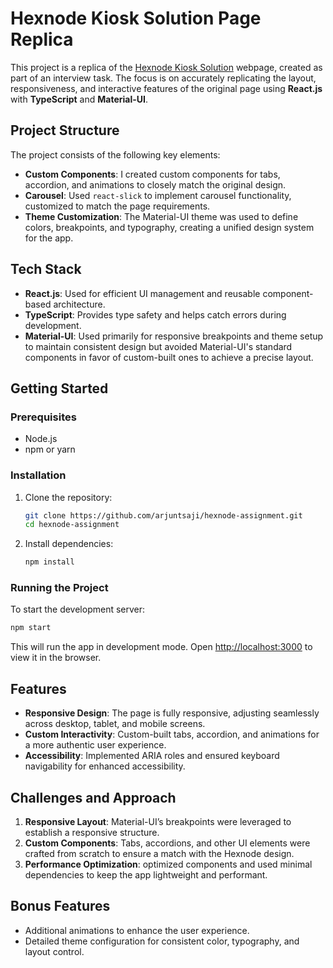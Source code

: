 # Hexnode Kiosk Solution Page Replica

This project is a replica of the [Hexnode Kiosk Solution](https://www.hexnode.com) webpage, created as part of an interview task. The focus is on accurately replicating the layout, responsiveness, and interactive features of the original page using **React.js** with **TypeScript** and **Material-UI**.

## Project Structure

The project consists of the following key elements:

- **Custom Components**: I created custom components for tabs, accordion, and animations to closely match the original design.
- **Carousel**: Used `react-slick` to implement carousel functionality, customized to match the page requirements.
- **Theme Customization**: The Material-UI theme was used to define colors, breakpoints, and typography, creating a unified design system for the app.

## Tech Stack

- **React.js**: Used for efficient UI management and reusable component-based architecture.
- **TypeScript**: Provides type safety and helps catch errors during development.
- **Material-UI**: Used primarily for responsive breakpoints and theme setup to maintain consistent design but avoided Material-UI's standard components in favor of custom-built ones to achieve a precise layout.

## Getting Started

### Prerequisites

- Node.js
- npm or yarn

### Installation

1. Clone the repository:

   ```bash
   git clone https://github.com/arjuntsaji/hexnode-assignment.git
   cd hexnode-assignment
   ```

2. Install dependencies:
   ```bash
   npm install
   ```

### Running the Project

To start the development server:

```bash
npm start
```

This will run the app in development mode. Open [http://localhost:3000](http://localhost:3000) to view it in the browser.

## Features

- **Responsive Design**: The page is fully responsive, adjusting seamlessly across desktop, tablet, and mobile screens.
- **Custom Interactivity**: Custom-built tabs, accordion, and animations for a more authentic user experience.
- **Accessibility**: Implemented ARIA roles and ensured keyboard navigability for enhanced accessibility.

## Challenges and Approach

1. **Responsive Layout**: Material-UI’s breakpoints were leveraged to establish a responsive structure.
2. **Custom Components**: Tabs, accordions, and other UI elements were crafted from scratch to ensure a match with the Hexnode design.
3. **Performance Optimization**: optimized components and used minimal dependencies to keep the app lightweight and performant.

## Bonus Features

- Additional animations to enhance the user experience.
- Detailed theme configuration for consistent color, typography, and layout control.
